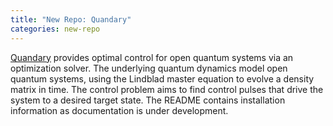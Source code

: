 ```yaml
---
title: "New Repo: Quandary"
categories: new-repo
---
```


[Quandary](https://github.com/LLNL/quandary) provides optimal control for open quantum systems via an optimization solver. The underlying quantum dynamics model open quantum systems, using the Lindblad master equation to evolve a density matrix in time. The control problem aims to find control pulses that drive the system to a desired target state. The README contains installation information as documentation is under development.
